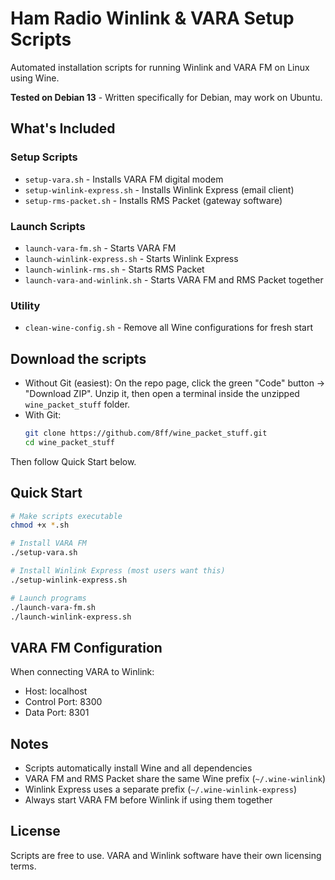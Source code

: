 # Ham Radio Winlink & VARA Setup Scripts

Automated installation scripts for running Winlink and VARA FM on Linux using Wine.

**Tested on Debian 13** - Written specifically for Debian, may work on Ubuntu.

## What's Included

### Setup Scripts
- `setup-vara.sh` - Installs VARA FM digital modem
- `setup-winlink-express.sh` - Installs Winlink Express (email client)
- `setup-rms-packet.sh` - Installs RMS Packet (gateway software)

### Launch Scripts
- `launch-vara-fm.sh` - Starts VARA FM
- `launch-winlink-express.sh` - Starts Winlink Express
- `launch-winlink-rms.sh` - Starts RMS Packet
- `launch-vara-and-winlink.sh` - Starts VARA FM and RMS Packet together

### Utility
- `clean-wine-config.sh` - Remove all Wine configurations for fresh start

## Download the scripts

- Without Git (easiest): On the repo page, click the green "Code" button → "Download ZIP". Unzip it, then open a terminal inside the unzipped `wine_packet_stuff` folder.
- With Git:
  ```bash
  git clone https://github.com/8ff/wine_packet_stuff.git
  cd wine_packet_stuff
  ```
Then follow Quick Start below.

## Quick Start

```bash
# Make scripts executable
chmod +x *.sh

# Install VARA FM
./setup-vara.sh

# Install Winlink Express (most users want this)
./setup-winlink-express.sh

# Launch programs
./launch-vara-fm.sh
./launch-winlink-express.sh
```

## VARA FM Configuration
When connecting VARA to Winlink:
- Host: localhost
- Control Port: 8300
- Data Port: 8301

## Notes
- Scripts automatically install Wine and all dependencies
- VARA FM and RMS Packet share the same Wine prefix (`~/.wine-winlink`)
- Winlink Express uses a separate prefix (`~/.wine-winlink-express`)
- Always start VARA FM before Winlink if using them together

## License
Scripts are free to use. VARA and Winlink software have their own licensing terms.
